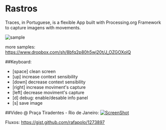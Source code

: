 Rastros
=======
Traces, in Portuguese, is a flexible App built with Processing.org Framework to capture imagens with movements.

![sample](http://extrapolo.com/docs/rastro.jpg)

more samples:
https://www.dropbox.com/sh/8bfq2p80h5wj20t/J_OZGOXolQ

##Keyboard:

+ [space] clean screen
+ [up] increase context sensibility
+ [down] decrease context sensibility
+ [right] increase moviment's capture
+ [left] decrease moviment's capture
+ [d] debug: enable/desable info panel
+ [s] save image

##Video @ Praça Tiradentes - Rio de Janeiro:
[![ScreenShot](http://b.vimeocdn.com/ts/340/530/340530845_640.jpg)](http://vimeo.com/49355849)

Fluxos: https://gist.github.com/rafapolo/1273897
